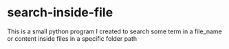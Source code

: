 # search-inside-file

This is a small python program I created to search some term in a file_name or content inside files in a specific folder path
